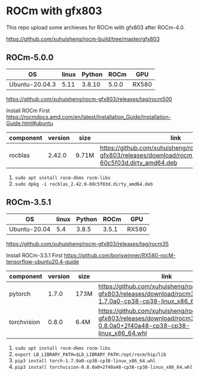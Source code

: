 
# ROCm with gfx803

This repo upload some archieves for ROCm with gfx803 after ROCm-4.0.

<https://github.com/xuhuisheng/rocm-build/tree/master/gfx803>

## ROCm-5.0.0

|OS            |linux|Python|ROCm |GPU  |
|--------------|-----|------|-----|-----|
|Ubuntu-20.04.3|5.11 |3.8.10|5.0.0|RX580|

<https://github.com/xuhuisheng/rocm-gfx803/releases/tag/rocm500>

Install ROCm First <https://rocmdocs.amd.com/en/latest/Installation_Guide/Installation-Guide.html#ubuntu>

|component  |version|size |link|
|-----------|-------|-----|----|
|rocblas    |2.42.0 |9.71M|<https://github.com/xuhuisheng/rocm-gfx803/releases/download/rocm500/rocblas_2.42.0-60c5f03d.dirty_amd64.deb>|

1. `sudo apt install rocm-dkms rocm-libs`
2. `sudo dpkg -i rocblas_2.42.0-60c5f03d.dirty_amd64.deb`

## ROCm-3.5.1

|OS            |linux|Python|ROCm |GPU  |
|--------------|-----|------|-----|-----|
|Ubuntu-20.04  |5.4  |3.8.5 |3.5.1|RX580|

<https://github.com/xuhuisheng/rocm-gfx803/releases/tag/rocm35>

Install ROCm-3.5.1 First <https://github.com/boriswinner/RX580-rocM-tensorflow-ubuntu20.4-guide>

|component  |version|size|link|
|-----------|-------|----|----|
|pytorch    |1.7.0  |173M|<https://github.com/xuhuisheng/rocm-gfx803/releases/download/rocm35/torch-1.7.0a0-cp38-cp38-linux_x86_64.whl>|
|torchvision|0.8.0  |6.4M|<https://github.com/xuhuisheng/rocm-gfx803/releases/download/rocm35/torchvision-0.8.0a0+2f40a48-cp38-cp38-linux_x86_64.whl>|

1. `sudo apt install rocm-dkms rocm-libs`
2. `export LB_LIBRARY_PATH=$LD_LIBRARY_PATH:/opt/rocm/hip/lib`
3. `pip3 install torch-1.7.0a0-cp38-cp38-linux_x86_64.whl`
4. `pip3 install torchvision-0.8.0a0+2f40a48-cp38-cp38-linux_x86_64.whl`

